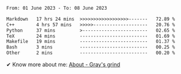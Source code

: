 <!--START_SECTION:waka-->

```txt
From: 01 June 2023 - To: 08 June 2023

Markdown   17 hrs 24 mins  >>>>>>>>>>>>>>>>>>-------   72.89 %
C++        4 hrs 57 mins   >>>>>--------------------   20.76 %
Python     37 mins         >------------------------   02.65 %
TeX        24 mins         -------------------------   01.69 %
Makefile   19 mins         -------------------------   01.37 %
Bash       3 mins          -------------------------   00.25 %
Other      2 mins          -------------------------   00.20 %
```

<!--END_SECTION:waka-->

<!-- [![grayxu's github stats](https://github-readme-stats.vercel.app/api?username=grayxu&count_private=true&show_icons=true)](https://github.com/grayxu) -->

✔ Know more about me: [About - Gray's grind](https://www.grayxu.cn/)
